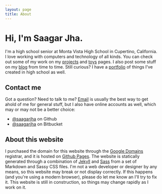 ```yaml
---
layout: page
title: About
---
```


# Hi, I'm Saagar Jha.
I'm a high school senior at Monta Vista High School in Cupertino, California. I love working with computers and technology of all kinds. You can check out some of my work on my [projects](http://saagarjha.com/projects) and [toys](http://saagarjha.com/toys) pages. I also post some stuff on my [blog](http://saagarjha.com/blog) from time to time. Still curious? I have a [portfolio](http://saagarjha.com/about/portfolio) of things I've created in high school as well.

## Contact me
Got a question? Need to talk to me? [Email](mailto:saagar@saagarjha.com) is usually the best way to get ahold of me for general stuff, but I also have online accounts as well, which may or may not be a better choice:

- [@saagarjha](https://github.com/saagarjha) on Github
- [@saagarjha](https://bitbucket.org/saagarjha/) on Bitbucket

## About this website
I purchased the domain for this website through the [Google Domains](https://domains.google/) registrar, and it is hosted on [Github Pages](https://pages.github.com). The website is statically generated through a combination of [Jekyll](https://jekyllrb.com) and [Sass](http://sass-lang.com) from a set of Markdown and Sassy CSS files. I'm not a web developer or designer by any means, so this website may break or not display correctly. If this happens (and you're using a modern browser), please do let me know an I'll try to fix it. This website is still in construction, so things may change rapidly as I work on it.